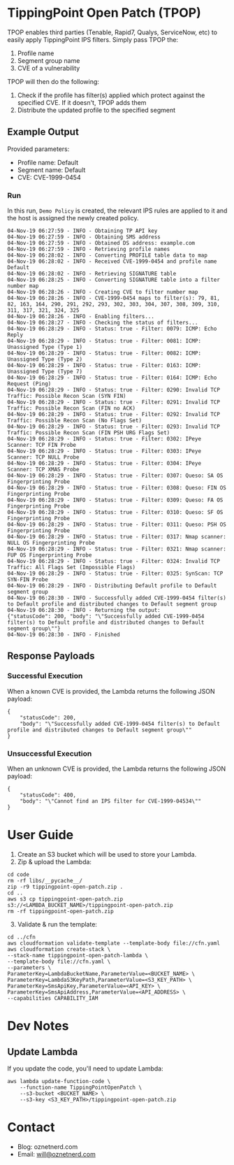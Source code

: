 # TippingPoint Open Patch (TPOP)

TPOP enables third parties (Tenable, Rapid7, Qualys, ServiceNow, etc) to easily apply TippingPoint IPS filters. Simply pass TPOP the:

1. Profile name
2. Segment group name
3. CVE of a vulnerability

TPOP will then do the following:

1. Check if the profile has filter(s) applied which protect against the specified CVE. If it doesn't, TPOP adds them
2. Distribute the updated profile to the specified segment 

## Example Output

Provided parameters:

* Profile name: Default
* Segment name: Default
* CVE: CVE-1999-0454

### Run

In this run, `Demo Policy` is created, the relevant IPS rules are applied to it and the host is assigned the newly created policy. 

```
04-Nov-19 06:27:59 - INFO - Obtaining TP API key
04-Nov-19 06:27:59 - INFO - Obtaining SMS address
04-Nov-19 06:27:59 - INFO - Obtained DS address: example.com
04-Nov-19 06:27:59 - INFO - Retrieving profile names
04-Nov-19 06:28:02 - INFO - Converting PROFILE table data to map
04-Nov-19 06:28:02 - INFO - Received CVE-1999-0454 and profile name Default
04-Nov-19 06:28:02 - INFO - Retrieving SIGNATURE table
04-Nov-19 06:28:25 - INFO - Converting SIGNATURE table into a filter number map
04-Nov-19 06:28:26 - INFO - Creating CVE to filter number map
04-Nov-19 06:28:26 - INFO - CVE-1999-0454 maps to filter(s): 79, 81, 82, 163, 164, 290, 291, 292, 293, 302, 303, 304, 307, 308, 309, 310, 311, 317, 321, 324, 325
04-Nov-19 06:28:26 - INFO - Enabling filters...
04-Nov-19 06:28:27 - INFO - Checking the status of filters...
04-Nov-19 06:28:29 - INFO - Status: true - Filter: 0079: ICMP: Echo Reply
04-Nov-19 06:28:29 - INFO - Status: true - Filter: 0081: ICMP: Unassigned Type (Type 1)
04-Nov-19 06:28:29 - INFO - Status: true - Filter: 0082: ICMP: Unassigned Type (Type 2)
04-Nov-19 06:28:29 - INFO - Status: true - Filter: 0163: ICMP: Unassigned Type (Type 7)
04-Nov-19 06:28:29 - INFO - Status: true - Filter: 0164: ICMP: Echo Request (Ping)
04-Nov-19 06:28:29 - INFO - Status: true - Filter: 0290: Invalid TCP Traffic: Possible Recon Scan (SYN FIN)
04-Nov-19 06:28:29 - INFO - Status: true - Filter: 0291: Invalid TCP Traffic: Possible Recon Scan (FIN no ACK)
04-Nov-19 06:28:29 - INFO - Status: true - Filter: 0292: Invalid TCP Traffic: Possible Recon Scan (No Flags Set)
04-Nov-19 06:28:29 - INFO - Status: true - Filter: 0293: Invalid TCP Traffic: Possible Recon Scan (FIN PSH URG Flags Set)
04-Nov-19 06:28:29 - INFO - Status: true - Filter: 0302: IPeye Scanner: TCP FIN Probe
04-Nov-19 06:28:29 - INFO - Status: true - Filter: 0303: IPeye Scanner: TCP NULL Probe
04-Nov-19 06:28:29 - INFO - Status: true - Filter: 0304: IPeye Scanner: TCP XMAS Probe
04-Nov-19 06:28:29 - INFO - Status: true - Filter: 0307: Queso: SA OS Fingerprinting Probe
04-Nov-19 06:28:29 - INFO - Status: true - Filter: 0308: Queso: FIN OS Fingerprinting Probe
04-Nov-19 06:28:29 - INFO - Status: true - Filter: 0309: Queso: FA OS Fingerprinting Probe
04-Nov-19 06:28:29 - INFO - Status: true - Filter: 0310: Queso: SF OS Fingerprinting Probe
04-Nov-19 06:28:29 - INFO - Status: true - Filter: 0311: Queso: PSH OS Fingerprinting Probe
04-Nov-19 06:28:29 - INFO - Status: true - Filter: 0317: Nmap scanner: NULL OS Fingerprinting Probe
04-Nov-19 06:28:29 - INFO - Status: true - Filter: 0321: Nmap scanner: FUP OS Fingerprinting Probe
04-Nov-19 06:28:29 - INFO - Status: true - Filter: 0324: Invalid TCP Traffic: All Flags Set (Impossible Flags)
04-Nov-19 06:28:29 - INFO - Status: true - Filter: 0325: SynScan: TCP SYN-FIN Probe
04-Nov-19 06:28:29 - INFO - Distributing Default profile to Default segment group
04-Nov-19 06:28:30 - INFO - Successfully added CVE-1999-0454 filter(s) to Default profile and distributed changes to Default segment group
04-Nov-19 06:28:30 - INFO - Returning the output:
{"statusCode": 200, "body": "\"Successfully added CVE-1999-0454 filter(s) to Default profile and distributed changes to Default segment group\""}
04-Nov-19 06:28:30 - INFO - Finished
```

## Response Payloads
### Successful Execution

When a known CVE is provided, the Lambda returns the following JSON payload:

```
{
    "statusCode": 200, 
    "body": "\"Successfully added CVE-1999-0454 filter(s) to Default profile and distributed changes to Default segment group\""
}
```

### Unsuccessful Execution

When an unknown CVE is provided, the Lambda returns the following JSON payload:

```
{
    "statusCode": 400,
    "body": "\"Cannot find an IPS filter for CVE-1999-04534\""
}
```

# User Guide

1. Create an S3 bucket which will be used to store your Lambda.
2. Zip & upload the Lambda:

```
cd code
rm -rf libs/__pycache__/
zip -r9 tippingpoint-open-patch.zip .
cd ..
aws s3 cp tippingpoint-open-patch.zip s3://<LAMBDA_BUCKET_NAME>/tippingpoint-open-patch.zip
rm -rf tippingpoint-open-patch.zip
``` 

3. Validate & run the template:

```
cd ../cfn
aws cloudformation validate-template --template-body file://cfn.yaml
aws cloudformation create-stack \
--stack-name tippingpoint-open-patch-lambda \
--template-body file://cfn.yaml \
--parameters \
ParameterKey=LambdaBucketName,ParameterValue=<BUCKET_NAME> \
ParameterKey=LambdaS3KeyPath,ParameterValue=<S3_KEY_PATH> \
ParameterKey=SmsApiKey,ParameterValue=<API_KEY> \
ParameterKey=SmsApiAddress,ParameterValue=<API_ADDRESS> \
--capabilities CAPABILITY_IAM
```

# Dev Notes
## Update Lambda

If you update the code, you'll need to update Lambda:

```
aws lambda update-function-code \
    --function-name TippingPointOpenPatch \
    --s3-bucket <BUCKET_NAME> \
    --s3-key <S3_KEY_PATH>/tippingpoint-open-patch.zip
```

# Contact

* Blog: oznetnerd.com
* Email: will@oznetnerd.com